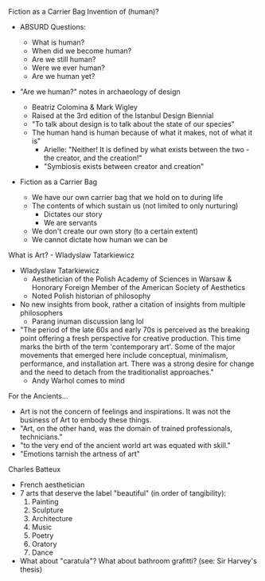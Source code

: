 Fiction as a Carrier Bag
Invention of (human)?

- ABSURD Questions:
	- What is human?
	- When did we become human?
	- Are we still human?
	- Were we ever human?
	- Are we human yet?

- "Are we human?" notes in archaeology of design
	- Beatriz Colomina & Mark Wigley
	- Raised at the 3rd edition of the Istanbul Design Biennial
	- "To talk about design is to talk about the state of our species"
	- The human hand is human because of what it makes, not of what it is"
		- Arielle: "Neither! It is defined by what exists between the two - the creator, and the creation!"
		- "Symbiosis exists between creator and creation"

- Fiction as a Carrier Bag
	- We have our own carrier bag that we hold on to during life
	- The contents of which sustain us (not limited to only nurturing)
		- Dictates our story
		- We are servants
	- We don't create our own story (to a certain extent)
	- We cannot dictate how human we can be

What is Art? - Wladyslaw Tatarkiewicz
- Wladyslaw Tatarkiewicz
	- Aesthetician of the Polish Academy of Sciences in Warsaw & Honorary Foreign Member of the American Society of Aesthetics
	- Noted Polish historian of philosophy
- No new insights from book, rather a citation of insights from multiple philosophers
	- Parang inuman discussion lang lol
- "The period of the late 60s and early 70s is perceived as the breaking point offering a fresh perspective for creative production. This time marks the birth of the term 'contemporary art'. Some of the major movements that emerged here include conceptual, minimalism, performance, and installation art. There was a strong desire for change and the need to detach from the traditionalist approaches."
	- Andy Warhol comes to mind

For the Ancients...
- Art is not the concern of feelings and inspirations. It was not the business of Art to embody these things.
- "Art, on the other hand, was the domain of trained professionals, technicians."
- "to the very end of the ancient world art was equated with skill."
- "Emotions tarnish the artness of art"

Charles Batteux
- French aesthetician
- 7 arts that deserve the label "beautiful" (in order of tangibility):
	1. Painting
	2. Sculpture
	3. Architecture
	4. Music
	5. Poetry
	6. Oratory
	7. Dance
- What about "caratula"? What about bathroom grafitti? (see: Sir Harvey's thesis)